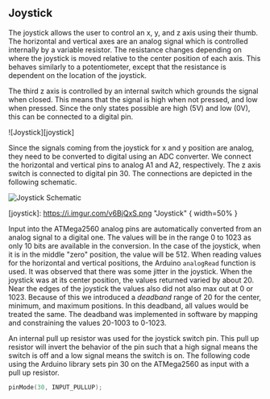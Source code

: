 ## Joystick

The joystick allows the user to control an x, y, and z axis using their thumb. The horizontal and vertical axes are an analog signal which is controlled internally by a variable resistor. The resistance changes depending on where the joystick is moved relative to the center position of each axis. This behaves similarly to a potentiometer, except that the resistance is dependent on the location of the joystick.

The third z axis is controlled by an internal switch which grounds the signal when closed. This means that the signal is high when not pressed, and low when pressed. Since the only states possible are high (5V) and low (0V), this can be connected to a digital pin.

![Joystick][joystick]

Since the signals coming from the joystick for x and y position are analog, they need to be converted to digital using an ADC converter. We connect the horizontal and vertical pins to analog A1 and A2, respectively. The z axis switch is connected to digital pin 30. The connections are depicted in the following schematic.

![Joystick Schematic][joystick_schematic]

[joystick]: https://i.imgur.com/v6BjQxS.png "Joystick" { width=50% }

[joystick_schematic]: https://i.imgur.com/uGEt6Qf.png "Joystick Schematic"

Input into the ATMega2560 analog pins are automatically converted from an analog signal to a digital one. The values will be in the range 0 to 1023 as only 10 bits are available in the conversion. In the case of the joystick, when it is in the middle "zero" position, the value will be 512. When reading values for the horizontal and vertical positions, the Arduino `analogRead` function is used. It was observed that there was some jitter in the joystick. When the joystick was at its center position, the values returned varied by about 20. Near the edges of the joystick the values also did not also max out at 0 or 1023. Because of this we introduced a _deadband_ range of 20 for the center, minimum, and maximum positions. In this deadband, all values would be treated the same. The deadband was implemented in software by mapping and constraining the values 20-1003 to 0-1023.

An internal pull up resistor was used for the joystick switch pin. This pull up resistor will invert the behavior of the pin such that a high signal means the switch is off and a low signal means the switch is on. The following code using the Arduino library sets pin 30 on the ATMega2560 as input with a pull up resistor.

```c
pinMode(30, INPUT_PULLUP);
```
